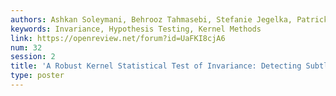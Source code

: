 ```yaml
---
authors: Ashkan Soleymani, Behrooz Tahmasebi, Stefanie Jegelka, Patrick Jaillet
keywords: Invariance, Hypothesis Testing, Kernel Methods
link: https://openreview.net/forum?id=UaFKI8cjA6
num: 32
session: 2
title: 'A Robust Kernel Statistical Test of Invariance: Detecting Subtle Asymmetries'
type: poster
---
```

